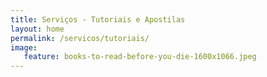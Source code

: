 ```yaml
---
title: Serviços - Tutoriais e Apostilas
layout: home
permalink: /servicos/tutoriais/
image:
   feature: books-to-read-before-you-die-1600x1066.jpeg
---
```

